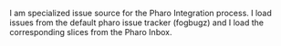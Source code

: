 I am specialized issue source for the Pharo Integration process. I load issues from the default pharo issue tracker (fogbugz) and I load the corresponding slices from the Pharo Inbox.